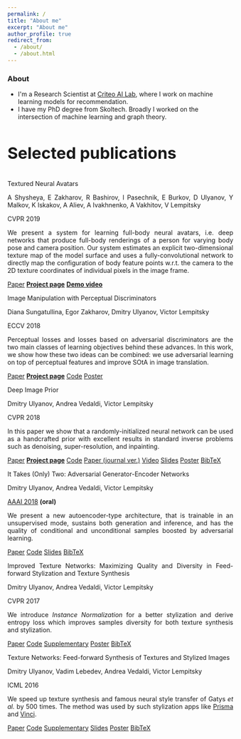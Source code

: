 ```yaml
---
permalink: /
title: "About me"
excerpt: "About me"
author_profile: true
redirect_from: 
  - /about/
  - /about.html
---
```


### About
* I'm a Research Scientist at [Criteo AI Lab](https://ailab.criteo.com/), where I work on machine learning models for recommendation.
* I have my PhD degree from Skoltech. Broadly I worked on the intersection of machine learning and graph theory. 

<h1 style="font-size: 36px">Selected publications</h1>
<!-- <> -->
<div class="row publications">
    <div class="col-sm-5 vcenter marginbottom">
        <img class="img-responsive pub-image" src="/assets/about/avatars.jpg" alt=""/>
    </div>
    <div class="col-sm-7 vcenter" style="margin-right: -4px; text-align: justify;">
        <p class="title">Textured Neural Avatars</p>
        <p class="authors">A Shysheya, E Zakharov, R Bashirov, I Pasechnik, E Burkov, D Ulyanov, Y Malkov, K Iskakov, A Aliev, A Ivakhnenko, A Vakhitov, V Lempitsky</p>
        <p class="conf">CVPR 2019</p>
        <p class="description">
            We present a system for learning full-body neural avatars, i.e. deep networks that produce full-body renderings of a person for varying body pose and camera position. Our system estimates an explicit two-dimensional texture map of the model surface and uses a fully-convolutional network to directly map the configuration of body feature points w.r.t. the camera to the 2D texture coordinates of individual pixels in the image frame.
        </p>
        <div class="links">
            <a href="https://arxiv.org/abs/1905.08776">Paper</a>
            <a href="https://saic-violet.github.io/texturedavatar/" style="font-weight: bold;">Project page</a>
            <a href="https://www.youtube.com/watch?v=3rrnUX8wWZ8" style="font-weight: bold;">Demo video</a>
        </div>
    </div>
</div>
<div class="row publications border">
    <div class="col-sm-5 vcenter marginbottom">
        <img class="img-responsive pub-image" src="/assets/about/perceptual_gan.png" alt=""/>
    </div>
    <div class="col-sm-7 vcenter" style="margin-right: -4px; text-align: justify;">
        <p class="title">Image Manipulation with Perceptual Discriminators</p>
        <p class="authors">Diana Sungatullina, Egor Zakharov, Dmitry Ulyanov, Victor Lempitsky</p>
        <p class="conf">ECCV 2018</p>
        <p class="description">
            Perceptual losses and losses based on adversarial discriminators are the two main classes of learning objectives behind these advances. In this work, we show how
            these two ideas can be combined: we use adversarial learning on top of perceptual features and improve SOtA in image translation.  
        </p>
        <div class="links">
            <a href="http://openaccess.thecvf.com/content_ECCV_2018/papers/Diana_Sungatullina_Image_Manipulation_with_ECCV_2018_paper.pdf">Paper</a>
            <a href="https://egorzakharov.github.io/perceptual_gan" style="font-weight: bold;">Project page</a>
            <a href="https://github.com/egorzakharov/PerceptualGAN">Code</a>
            <a href="https://box.skoltech.ru/index.php/s/J0pdkyYgxpMItWQ">Poster</a>
        </div>
    </div>
</div>
<div class="row publications border">
    <div class="col-sm-5 vcenter marginbottom">
    	<img class="img-responsive pub-image" src="https://raw.githubusercontent.com/DmitryUlyanov/deep-image-prior/master/data/teaser_compiled.jpg" alt=""/>
    </div>
    <div class="col-sm-7 vcenter" style="margin-right: -4px; text-align: justify;">
		<p class="title">Deep Image Prior</p>
		<p class="authors">Dmitry Ulyanov, Andrea Vedaldi, Victor Lempitsky</p>
		<p class="conf">CVPR 2018</p>
		<p class="description">
			In this paper we show that a randomly-initialized neural network can be used as a handcrafted prior with excellent results in standard inverse problems such as denoising, super-resolution, and inpainting.
		</p>
        <div class="links">
    		<a href="https://sites.skoltech.ru/app/data/uploads/sites/25/2018/04/deep_image_prior.pdf">Paper</a>
    		<a href="/deep_image_prior" style="font-weight: bold;">Project page</a>
    		<a href="https://github.com/DmitryUlyanov/deep-image-prior">Code</a>
            <a href="https://box.skoltech.ru/index.php/s/INaUzvTWLak3h7Q">Paper (journal ver.)</a>
            <a href="https://www.youtube.com/watch?v=-g1NsTuP1_I">Video</a>
            <a href="https://drive.google.com/file/d/1fA5l1wWB0s17CIIgaXe9Gydxxgs5n98i/view?usp=sharing">Slides</a>
            <a href="https://drive.google.com/file/d/1dnpOnmeZF5qg5E-Bi4yMWOZDM_qmYyJA/view?usp=sharing">Poster</a>
            <a href="http://dblp.uni-trier.de/rec/bibtex/journals/corr/abs-1711-10925">BibTeX</a>
        </div>
	</div>
</div>
<div class="row publications border">
    <div class="col col-sm-5 vcenter marginbottom">
        <img class="img-responsive pub-image" src="/assets/about/age22.png" alt=""/>
    </div>
    <div class="col col-sm-7 vcenter" style="margin-right: -4px; text-align: justify;">
        <p class="title">It Takes (Only) Two: Adversarial Generator-Encoder Networks</p>
        <p class="authors">Dmitry Ulyanov, Andrea Vedaldi, Victor Lempitsky</p>
        <p class="conf1"><u>AAAI 2018</u> <b>(oral)</b></p>
        <p class="description">
        We present a new autoencoder-type architecture, that is trainable in an unsupervised mode, sustains both generation and inference, and has the quality of conditional and  unconditional samples boosted by adversarial learning.</p>
        <div class="links">
            <a href="http://sites.skoltech.ru/app/data/uploads/sites/25/2017/06/AGE.pdf">Paper</a>
            <a href="https://github.com/DmitryUlyanov/AGE">Code</a>
            <a href="https://drive.google.com/file/d/1rHcE_H9A0rRmziEcnzsIA_1rdBhHQFsn/view?usp=sharing">Slides</a>
            <a href="http://dblp.uni-trier.de/rec/bibtex/conf/aaai/UlyanovVL18">BibTeX</a>
        </div>
    </div>
</div>
<a name="texture_nets_v2"></a>
<div class="row publications border" >
    <div class="col col-sm-5 vcenter marginbottom">
        <img class="img-responsive pub-image" src="/assets/about/karya.png" alt=""/>
    </div>
    <div class="col col-sm-7 vcenter" style="margin-right: -4px; text-align: justify;" >
        <p class="title">Improved Texture Networks: Maximizing Quality and Diversity in Feed-forward Stylization and Texture Synthesis</p>
        <p class="authors">Dmitry Ulyanov, Andrea Vedaldi, Victor Lempitsky</p>
        <p class="conf">CVPR 2017</p>
        <p class="description">
        We introduce <i>Instance Normalization</i> for a better stylization and derive entropy loss which improves samples diversity for both texture synthesis and stylization.
        </p>
        <div class="links">
            <a href="http://sites.skoltech.ru/app/data/uploads/sites/25/2017/01/texture_nets_v2.pdf">Paper</a>
            <a href="https://github.com/DmitryUlyanov/texture_nets">Code</a>
            <a href="http://sites.skoltech.ru/app/data/uploads/sites/25/2017/01/texture_nets_v2_sup.pdf">Supplementary</a>
            <a href="https://drive.google.com/file/d/0B_-hq6gL70bUYWZaYV96elp3dzQ/view?usp=sharing">Poster</a>
            <a href="http://dblp.uni-trier.de/rec/bibtex1/conf/cvpr/UlyanovVL17">BibTeX</a>   
        </div>
    </div>
</div> 
<div class="row publications border">
    <div class="col col-sm-5 vcenter marginbottom">
        <img class="img-responsive pub-image" src="/assets/about/texture_nets_img.png" alt=""/>
    </div>
    <div class="col col-sm-7 vcenter" style="margin-right: -4px; text-align: justify;">
        <p class="title">Texture Networks: Feed-forward Synthesis of Textures and Stylized Images</p>
        <p class="authors">Dmitry Ulyanov, Vadim Lebedev, Andrea Vedaldi, Victor Lempitsky</p>
        <p class="conf">ICML 2016</p>
                        <p class="description">
        We speed up texture synthesis and famous neural style transfer of Gatys <i>et al.</i> by 500 times. The method was used by such stylization apps like <a href="http://prisma-ai.com/">Prisma</a> and <a href="http://vinci.camera/">Vinci</a>.
        </p>
        <div class="links">
            <a href="http://jmlr.org/proceedings/papers/v48/ulyanov16.pdf">Paper</a>
            <a href="https://github.com/DmitryUlyanov/texture_nets">Code</a>
            <a href="http://jmlr.org/proceedings/papers/v48/ulyanov16-supp.pdf">Supplementary</a>
            <a href="https://drive.google.com/file/d/0B_-hq6gL70bUdDBCUHVJWVlWWjQ/view?usp=sharing">Slides</a>
            <a href="https://drive.google.com/file/d/0B_-hq6gL70bURnZFcnRNemppWW8/view?usp=sharing">Poster</a>
            <a href="http://dblp.uni-trier.de/rec/bibtex0/conf/icml/UlyanovLVL16">BibTeX</a>
        </div>
    </div> 
</div>
